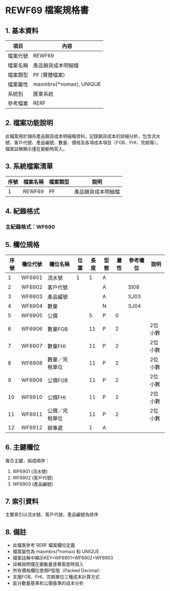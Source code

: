 # REWF69 檔案規格書

## 1. 基本資料

| 項目 | 內容 |
|------|------|
| 檔案代號 | REWF69 |
| 檔案名稱 | 產品銷貨成本明細檔 |
| 檔案類型 | PF (實體檔案) |
| 檔案屬性 | maxmbrs(*nomax), UNIQUE |
| 系統別 | 匯東系統 |
| 參考檔案 | RERF |

## 2. 檔案功能說明

此檔案用於儲存產品銷貨成本明細檔資料，記錄銷貨成本的詳細分析，包含流水號、客戶代號、產品編號、數量、價格及各項成本項目（FOB、FHI、完稅等）。檔案註解顯示僅在變動時寫入。

## 3. 系統檔案清單

| 序號 | 檔案名稱 | 檔案類型 | 說明 |
|------|----------|----------|------|
| 1 | REWF69 | PF | 產品銷貨成本明細檔 |

## 4. 紀錄格式

### 主紀錄格式：WF690

## 5. 欄位規格

| 序號 | 欄位代號 | 欄位名稱 | 位置 | 長度 | 型態 | 屬性 | 參考欄位 | 說明 |
|------|----------|----------|------|------|------|------|----------|------|
| 1 | WF6901 | 流水號 | 1 | 1 | A | | | |
| 2 | WF6902 | 客戶代號 | | | A | | SI08 | |
| 3 | WF6903 | 產品編號 | | | A | | SJ03 | |
| 4 | WF6904 | 數量 | | | N | | SJ04 | |
| 5 | WF6905 | 公價 | | 5 | P | 0 | | |
| 6 | WF6906 | 數量FOB | | 11 | P | 2 | | 2位小數 |
| 7 | WF6907 | 數量FHI | | 11 | P | 2 | | 2位小數 |
| 8 | WF6908 | 數量／完稅單位 | | 11 | P | 2 | | 2位小數 |
| 9 | WF6909 | 公價FOB | | 11 | P | 2 | | 2位小數 |
| 10 | WF6910 | 公價FHI | | 11 | P | 2 | | 2位小數 |
| 11 | WF6911 | 公價／完稅單位 | | 11 | P | 2 | | 2位小數 |
| 12 | WF6912 | 辦事處 | | 1 | A | | | |

## 6. 主鍵欄位

複合主鍵，組成順序：
1. WF6901 (流水號)
2. WF6902 (客戶代號)
3. WF6903 (產品編號)

## 7. 索引資料

主要索引以流水號、客戶代號、產品編號為排序

## 8. 備註

- 此檔案參考 RERF 檔案欄位定義
- 檔案屬性為 maxmbrs(*nomax) 和 UNIQUE
- 檔案註解中顯示KEY=WF6901+WF6902+WF6903
- 註解說明僅在變動量達專案度時寫入
- 所有價格欄位使用P型態（Packed Decimal）
- 支援FOB、FHI、完稅單位三種成本計算方式
- 區分數量基準和公價基準的成本分析 